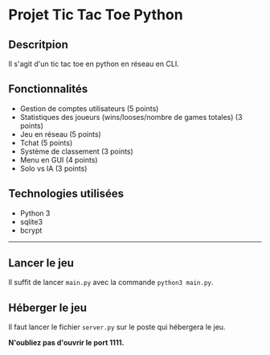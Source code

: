 # Projet Tic Tac Toe Python

## Descritpion

Il s'agit d'un tic tac toe en python en réseau en CLI.

## Fonctionnalités

-   Gestion de comptes utilisateurs (5 points)
-   Statistiques des joueurs (wins/looses/nombre de games totales) (3 points)
-   Jeu en réseau (5 points)
-   Tchat (5 points)
-   Système de classement (3 points)
-   Menu en GUI (4 points)
-   Solo vs IA (3 points)

## Technologies utilisées

-   Python 3
-   sqlite3
-   bcrypt

---

## Lancer le jeu

Il suffit de lancer `main.py` avec la commande `python3 main.py`.

## Héberger le jeu

Il faut lancer le fichier `server.py` sur le poste qui hébergera le jeu.

**N'oubliez pas d'ouvrir le port 1111.**
